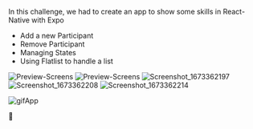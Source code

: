 In this challenge, we had to create an app to show some skills in React-Native with Expo

- Add a new Participant
- Remove Participant
- Managing States
- Using Flatlist to handle a list


![Preview-Screens](https://user-images.githubusercontent.com/47367373/211584502-8faf613b-ac28-4c44-98c8-c7fd629778d3.png)
![Preview-Screens](https://user-images.githubusercontent.com/47367373/211584510-aed897a6-7821-409b-8777-a4aaa825aa97.png)
![Screenshot_1673362197](https://user-images.githubusercontent.com/47367373/211584519-28d6c4fc-df77-47ed-85e4-bde16da6e8b5.png)
![Screenshot_1673362208](https://user-images.githubusercontent.com/47367373/211584531-c8ea5e14-8a2e-414a-8858-2722b968cb08.png)
![Screenshot_1673362214](https://user-images.githubusercontent.com/47367373/211584540-e6315cd4-098f-409f-b7a6-0773e3f35df8.png)
</div>

![gifApp](https://user-images.githubusercontent.com/47367373/211584490-016bbae8-b809-4b94-859e-21241fc57a04.gif)


🚀
